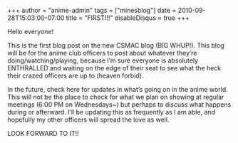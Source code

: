 +++
author = "anime-admin"
tags = ["minesblog"]
date = 2010-09-28T15:03:00-07:00
title = "FIRST!!!"
disableDisqus = true
+++

Hello everyone!

This is the first blog post on the new CSMAC blog (BIG WHUP!). This blog will be for the anime club officers to post about whatever they’re doing/watching/playing, because I’m sure everyone is absolutely ENTHRALLED and waiting on the edge of their seat to see what the heck their crazed officers are up to (heaven forbid).

In the future, check here for updates in what’s going on in the anime world. This will not be the place to check for what we plan on showing at regular meetings (6:00 PM on Wednesdays~) but perhaps to discuss what happens during or afterward. I’ll be updating this as frequently as I am able, and hopefully my other officers will spread the love as well.

LOOK FORWARD TO IT!!
